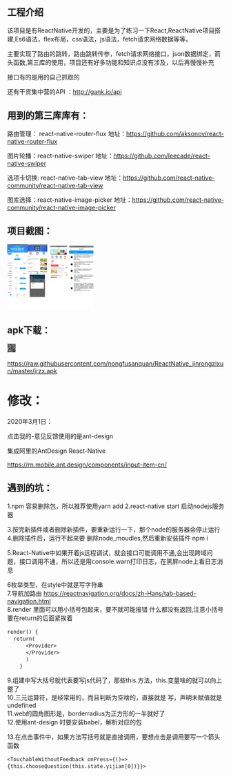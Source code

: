 ## 工程介绍 

该项目是有ReactNative开发的，主要是为了练习一下React,ReactNative项目搭建,Es6语法，flex布局，css语法，js语法，fetch请求网络数据等等。

主要实现了路由的跳转，路由跳转传参，fetch请求网络接口，json数据绑定，箭头函数,第三库的使用，项目还有好多功能和知识点没有涉及，以后再慢慢补充

接口有的是用的自己抓取的

还有干货集中营的API ：http://gank.io/api

## 用到的第三库库有：

路由管理： react-native-router-flux  地址：https://github.com/aksonov/react-native-router-flux

图片轮播：react-native-swiper    地址：https://github.com/leecade/react-native-swiper

选项卡切换: react-native-tab-view  地址：https://github.com/react-native-community/react-native-tab-view

图库选择：react-native-image-picker 地址：https://github.com/react-native-community/react-native-image-picker

## 项目截图：

<img src="https://github.com/nongfusanquan/ReactNative_jinrongzixun/blob/master/images/jinrongzixun.png" style="zoom: 25%;" />

## apk下载：

<img src="https://github.com/nongfusanquan/ReactNative_jinrongzixun/blob/master/images/erweima.png" style="zoom: 10%;" />

https://raw.githubusercontent.com/nongfusanquan/ReactNative_jinrongzixun/master/jrzx.apk

# 修改：

2020年3月1日：

点击我的-意见反馈使用的是ant-design

集成阿里的AntDesign React-Native

https://rn.mobile.ant.design/components/input-item-cn/

## 遇到的坑：

1.npm 容易删除包，所以推荐使用yarn  add 
2.react-native  start 启动nodejs服务器

3.按完新插件或者删除新插件，要重新运行一下，那个node的服务器会停止运行
4.删除插件后，运行不起来要 删除node_moudles,然后重新安装插件 npm i

5.React-Native中如果开着js远程调试，就会接口可能调用不通,会出现跨域问题，接口调用不通，所以还是用console.warn打印日志，在黑屏node上看日志消息<br>

6枚举类型，在style中就是写字符串<br>
7.导航加路由  https://reactnavigation.org/docs/zh-Hans/tab-based-navigation.html<br>
8.render 里面可以用小括号包起来，要不就可能报错 什么都没有返回,注意小括号要在return的后面紧挨着<br>

```
render() {   
  return(   
      <Provider>
      </Provider>
      )
    }
```

9.组建中写大括号就代表要写js代码了，那些this.方法，this.变量啥的就可以向上整了<br>
10.三元运算符，是经常用的，而且判断为空啥的，直接就是 写，声明未赋值就是undefined<br>
11.web的圆角图形是，borderradius为正方形的一半就好了<br>
12.使用ant-design 时要安装babel，解析对应的包

13.在点击事件中，如果方法写括号就是直接调用，要想点击是调用要写一个箭头函数

```
<TouchableWithoutFeedback onPress={()=>{this.chooseQuestion(this.state.yijian[0])}}>
```

